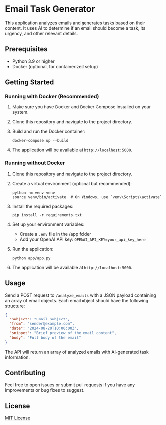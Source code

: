 # Email Task Generator

This application analyzes emails and generates tasks based on their content. It uses AI to determine if an email should become a task, its urgency, and other relevant details.

## Prerequisites

- Python 3.9 or higher
- Docker (optional, for containerized setup)

## Getting Started

### Running with Docker (Recommended)

1. Make sure you have Docker and Docker Compose installed on your system.

2. Clone this repository and navigate to the project directory.

3. Build and run the Docker container:

   ```
   docker-compose up --build
   ```

4. The application will be available at `http://localhost:5000`.

### Running without Docker

1. Clone this repository and navigate to the project directory.

2. Create a virtual environment (optional but recommended):

   ```
   python -m venv venv
   source venv/bin/activate  # On Windows, use `venv\Scripts\activate`
   ```

3. Install the required packages:

   ```
   pip install -r requirements.txt
   ```

4. Set up your environment variables:

   - Create a `.env` file in the /app folder
   - Add your OpenAI API key: `OPENAI_API_KEY=your_api_key_here`

5. Run the application:

   ```
   python app/app.py
   ```

6. The application will be available at `http://localhost:5000`.

## Usage

Send a POST request to `/analyze_emails` with a JSON payload containing an array of email objects. Each email object should have the following structure:

```json
{
  "subject": "Email subject",
  "from": "sender@example.com",
  "date": "2024-08-20T10:00:00Z",
  "snippet": "Brief preview of the email content",
  "body": "Full body of the email"
}
```

The API will return an array of analyzed emails with AI-generated task information.

## Contributing

Feel free to open issues or submit pull requests if you have any improvements or bug fixes to suggest.

## License

[MIT License](LICENSE)

